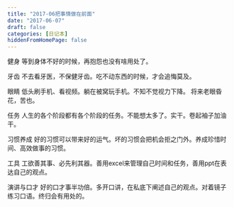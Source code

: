 ```yaml
---
title: "2017-06把事情做在前面"
date: "2017-06-07"
draft: false
categories: [日记本]
hiddenFromHomePage: false
---
```

健身
等到身体不好的时候，再抱怨也没有啥用处了。

牙齿
不去看牙医，不保健牙齿。吃不动东西的时候，才会追悔莫及。

眼睛
低头刷手机、看视频。躺在被窝玩手机。不知不觉视力下降。 将来老眼昏花，苦也。

任务
人生的各个阶段都有各个阶段的任务。不能想太多了。实干。卷起袖子加油干。

习惯养成
好的习惯可以带来好的运气。坏的习惯会把机会拒之门外。养成珍惜时间、高效做事的习惯。

工具
工欲善其事、必先利其器。善用excel来管理自己时间和任务，善用ppt在表达自己的观点。

演讲与口才
好的口才事半功倍。多开口讲，在私底下阐述自己的观点。对着镜子练习口语。终归会有用处的。
